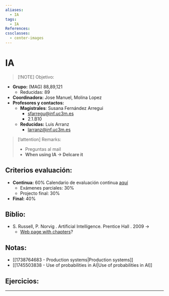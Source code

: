 ```yaml
---
aliases:
  - IA
tags:
  - IA
References: 
cssclasses:
  - center-images
---
```

# IA

> [!NOTE] Objetivo: 
> 
+ **Grupo:** (MAG) 88,89,121
	+ Reducidas: 89
+ **Coordinadora:** Jose Manuel, Molina Lopez
+ **Profesores y contactos:** 
	+ **Magistrales**: Susana Fernández Arregui
		+ sfarregu@inf.uc3m.es
		+ 2.1.B10
	+ **Reducidas:** Luis Arranz
		+ larranz@inf.uc3m.es

> [!attention]  Remarks: 
>  + Preguntas al mail
>  + **When using IA → Delcare it**

## Criterios evaluación:
+ **Continua:** 60%
  Calendario de evaluación continua [aquí](https://aulaglobal.uc3m.es/pluginfile.php/7426894/mod_resource/content/5/Schedule-IA-2025.pdf)
	+ Exámenes parciales: 30%
	+ Projecto final: 30%
+ **Final:** 40%

## Biblio:
+ S. Russell, P. Norvig . Artificial Intelligence. Prentice Hall . 2009 → 
	+ [Web page with chapters](http://ir.juit.ac.in:8080/jspui/bitstream/123456789/10649/1/Artificial%20Intelligence-%20a%20modern%20approach%20by%20Stuart%20J.%20Russell.pdf)?


## Notas:
+ [[1738764683 - Production systems|Production systems]]
+ [[1745503838 - Use of probabilities in AI|Use of probabilities in AI]]
## Ejercicios:

***